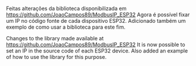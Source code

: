 Feitas alterações da biblioteca disponibilizada em https://github.com/JoaoCampos89/ModbusIP_ESP32
Agora é possível fixar um IP no código fonte de cada dispositivo ESP32. Adicionado também um exemplo de como usar a biblioteca para este fim.

Changes to the library made available at https://github.com/JoaoCampos89/ModbusIP_ESP32
It is now possible to set an IP in the source code of each ESP32 device. Also added an example of how to use the library for this purpose.
